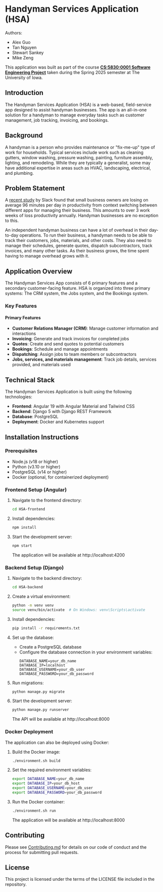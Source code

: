 # Handyman Services Application (HSA)
Authors:

- Alex Guo
- Tan Nguyen
- Stewart Sankey
- Mike Zeng

This application was built as part of the course **[CS:5830:0001 Software Engineering Project](https://myui.uiowa.edu/my-ui/courses/details.page?ci=150179&id=1030268)** taken during the Spring 2025 semester at The University of Iowa.

## Introduction

The Handyman Services Application (HSA) is a web-based, field-service app designed to assist handyman businesses. The app is an all-in-one solution for a handyman to manage everyday tasks such as customer management, job tracking, invoicing, and bookings.

## Background

A handyman is a person who provides maintenance or "fix-me-up" type of work for households. Typical services include work such as cleaning gutters, window washing, pressure washing, painting, furniture assembly, lighting, and remodeling. While they are typically a generalist, some may have additional expertise in areas such as HVAC, landscaping, electrical, and plumbing.

## Problem Statement

A [recent study](https://www.salesforce.com/news/stories/small-business-productivity-trends-2024/) by Slack found that small business owners are losing on average 96 minutes per day in productivity from context switching between different apps for managing their business. This amounts to over 3 work weeks of loss productivity annually. Handyman businesses are no exception to this.

An independent handyman business can have a lot of overhead in their day-to-day operations. To run their business, a handyman needs to be able to track their customers, jobs, materials, and other costs. They also need to manage their schedules, generate quotes, dispatch subcontractors, track invoices, and many other tasks. As their business grows, the time spent having to manage overhead grows with it.

## Application Overview

The Handyman Services App consists of 6 primary features and a secondary customer-facing feature. HSA is organized into three primary systems: The CRM system, the Jobs system, and the Bookings system.

### Key Features

#### Primary Features

- **Customer Relations Manager (CRM)**: Manage customer information and interactions
- **Invoicing**: Generate and track invoices for completed jobs
- **Quotes**: Create and send quotes to potential customers
- **Bookings**: Schedule and manage appointments
- **Dispatching**: Assign jobs to team members or subcontractors
- **Jobs, services, and materials management**: Track job details, services provided, and materials used

## Technical Stack

The Handyman Services Application is built using the following technologies:

- **Frontend**: Angular 19 with Angular Material and Tailwind CSS
- **Backend**: Django 5 with Django REST Framework
- **Database**: PostgreSQL
- **Deployment**: Docker and Kubernetes support

## Installation Instructions

### Prerequisites

- Node.js (v18 or higher)
- Python (v3.10 or higher)
- PostgreSQL (v14 or higher)
- Docker (optional, for containerized deployment)

### Frontend Setup (Angular)

1. Navigate to the frontend directory:
   ```bash
   cd HSA-frontend
   ```

2. Install dependencies:
   ```bash
   npm install
   ```

3. Start the development server:
   ```bash
   npm start
   ```
   The application will be available at http://localhost:4200

### Backend Setup (Django)

1. Navigate to the backend directory:
   ```bash
   cd HSA-backend
   ```

2. Create a virtual environment:
   ```bash
   python -m venv venv
   source venv/bin/activate  # On Windows: venv\Scripts\activate
   ```

3. Install dependencies:
   ```bash
   pip install -r requirements.txt
   ```

4. Set up the database:
   - Create a PostgreSQL database
   - Configure the database connection in your environment variables:
     ```
     DATABASE_NAME=your_db_name
     DATABASE_IP=localhost
     DATABASE_USERNAME=your_db_user
     DATABASE_PASSWORD=your_db_password
     ```

5. Run migrations:
   ```bash
   python manage.py migrate
   ```

6. Start the development server:
   ```bash
   python manage.py runserver
   ```
   The API will be available at http://localhost:8000

### Docker Deployment

The application can also be deployed using Docker:

1. Build the Docker image:
   ```bash
   ./environment.sh build
   ```

2. Set the required environment variables:
   ```bash
   export DATABASE_NAME=your_db_name
   export DATABASE_IP=your_db_host
   export DATABASE_USERNAME=your_db_user
   export DATABASE_PASSWORD=your_db_password
   ```

3. Run the Docker container:
   ```bash
   ./environment.sh run
   ```
   The application will be available at http://localhost:8000

## Contributing

Please see [Contributing.md](Contributing.md) for details on our code of conduct and the process for submitting pull requests.

## License

This project is licensed under the terms of the LICENSE file included in the repository.
